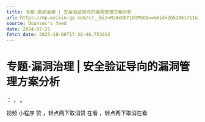 ```yaml
---
title: 专题·漏洞治理 | 安全验证导向的漏洞管理方案分析
url: https://mp.weixin.qq.com/s?__biz=MzAxODY1OTM5OQ==&mid=2651451711&idx=2&sn=432f1e152b0227a30ecf1ffacbc2a97e
source: Doonsec's feed
date: 2024-07-25
fetch_date: 2025-10-06T17:38:48.753012
---
```


# 专题·漏洞治理 | 安全验证导向的漏洞管理方案分析

：
，
。

视频
小程序
赞
，轻点两下取消赞
在看
，轻点两下取消在看